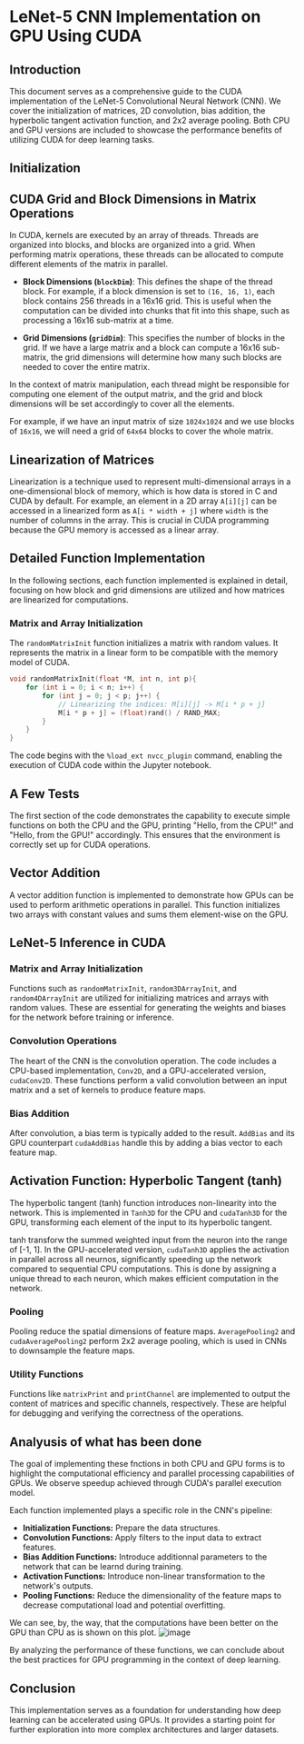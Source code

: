 # LeNet-5 CNN Implementation on GPU Using CUDA

## Introduction

This document serves as a comprehensive guide to the CUDA implementation of the LeNet-5 Convolutional Neural Network (CNN). We cover the initialization of matrices, 2D convolution, bias addition, the hyperbolic tangent activation function, and 2x2 average pooling. Both CPU and GPU versions are included to showcase the performance benefits of utilizing CUDA for deep learning tasks.

## Initialization

## CUDA Grid and Block Dimensions in Matrix Operations

In CUDA, kernels are executed by an array of threads. Threads are organized into blocks, and blocks are organized into a grid. When performing matrix operations, these threads can be allocated to compute different elements of the matrix in parallel.

- **Block Dimensions (`blockDim`)**: This defines the shape of the thread block. For example, if a block dimension is set to `(16, 16, 1)`, each block contains 256 threads in a 16x16 grid. This is useful when the computation can be divided into chunks that fit into this shape, such as processing a 16x16 sub-matrix at a time.

- **Grid Dimensions (`gridDim`)**: This specifies the number of blocks in the grid. If we have a large matrix and a block can compute a 16x16 sub-matrix, the grid dimensions will determine how many such blocks are needed to cover the entire matrix.

In the context of matrix manipulation, each thread might be responsible for computing one element of the output matrix, and the grid and block dimensions will be set accordingly to cover all the elements.

For example, if we have an input matrix of size `1024x1024` and we use blocks of `16x16`, we will need a grid of `64x64` blocks to cover the whole matrix.

## Linearization of Matrices

Linearization is a technique used to represent multi-dimensional arrays in a one-dimensional block of memory, which is how data is stored in C and CUDA by default. For example, an element in a 2D array `A[i][j]` can be accessed in a linearized form as `A[i * width + j]` where `width` is the number of columns in the array. This is crucial in CUDA programming because the GPU memory is accessed as a linear array.

## Detailed Function Implementation

In the following sections, each function implemented is explained in detail, focusing on how block and grid dimensions are utilized and how matrices are linearized for computations.

### Matrix and Array Initialization

The `randomMatrixInit` function initializes a matrix with random values. It represents the matrix in a linear form to be compatible with the memory model of CUDA.

```c
void randomMatrixInit(float *M, int n, int p){
    for (int i = 0; i < n; i++) {
        for (int j = 0; j < p; j++) {
            // Linearizing the indices: M[i][j] -> M[i * p + j]
            M[i * p + j] = (float)rand() / RAND_MAX;
        }
    }
}
```
The code begins with the `%load_ext nvcc_plugin` command, enabling the execution of CUDA code within the Jupyter notebook.

## A Few Tests

The first section of the code demonstrates the capability to execute simple functions on both the CPU and the GPU, printing "Hello, from the CPU!" and "Hello, from the GPU!" accordingly. This ensures that the environment is correctly set up for CUDA operations.

## Vector Addition

A vector addition function is implemented to demonstrate how GPUs can be used to perform arithmetic operations in parallel. This function initializes two arrays with constant values and sums them element-wise on the GPU.

## LeNet-5 Inference in CUDA

### Matrix and Array Initialization

Functions such as `randomMatrixInit`, `random3DArrayInit`, and `random4DArrayInit` are utilized for initializing matrices and arrays with random values. These are essential for generating the weights and biases for the network before training or inference.

### Convolution Operations

The heart of the CNN is the convolution operation. The code includes a CPU-based implementation, `Conv2D`, and a GPU-accelerated version, `cudaConv2D`. These functions perform a valid convolution between an input matrix and a set of kernels to produce feature maps.

### Bias Addition

After convolution, a bias term is typically added to the result. `AddBias` and its GPU counterpart `cudaAddBias` handle this by adding a bias vector to each feature map.

## Activation Function: Hyperbolic Tangent (tanh)

The hyperbolic tangent (tanh) function introduces non-linearity into the network. This is implemented in `Tanh3D` for the CPU and `cudaTanh3D` for the GPU, transforming each element of the input to its hyperbolic tangent.

tanh transforw the summed weighted input from the neuron into the range of [-1, 1]. In the GPU-accelerated version, `cudaTanh3D` applies the activation in parallel across all neurnos, significantly speeding up the network compared to sequential CPU computations. This is done by assigning a unique thread to each neuron, which makes efficient computation in the network.

### Pooling

Pooling reduce the spatial dimensions of feature maps. `AveragePooling2` and `cudaAveragePooling2` perform 2x2 average pooling, which is used in CNNs to downsample the feature maps.

### Utility Functions

Functions like `matrixPrint` and `printChannel` are implemented to output the content of matrices and specific channels, respectively. These are helpful for debugging and verifying the correctness of the operations.

## Analyusis of what has been done

The goal of implementing these fnctions in both CPU and GPU forms is to highlight the computational efficiency and parallel processing capabilities of GPUs. We observe speedup achieved through CUDA's parallel execution model.

Each function implemented plays a specific role in the CNN's pipeline:

- **Initialization Functions:** Prepare the data structures.
- **Convolution Functions:** Apply filters to the input data to extract features.
- **Bias Addition Functions:** Introduce additionnal parameters to the network that can be learnd during training.
- **Activation Functions:** Introduce non-linear transformation to the network's outputs.
- **Pooling Functions:** Reduce the dimensionality of the feature maps to decrease computational load and potential overfitting.

We can see, by, the way, that the computations have been better on the GPU than CPU as is shown on this plot.
![image](https://github.com/Somekindofa/Lenet_Hardware/assets/93818867/22dce474-c93a-43fd-a974-659f4140c0ad)

By analyzing the performance of these functions, we can conclude about the best practices for GPU programming in the context of deep learning.

## Conclusion

This implementation serves as a foundation for understanding how deep learning can be accelerated using GPUs. It provides a starting point for further exploration into more complex architectures and larger datasets.

